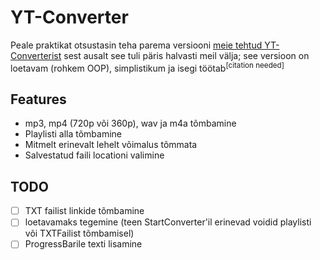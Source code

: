 # YT-Converter

Peale praktikat otsustasin teha parema versiooni [meie tehtud YT-Converterist](https://github.com/ForTakEr/YT-converter) sest ausalt see tuli päris halvasti meil välja; see versioon on loetavam (rohkem OOP), simplistikum ja isegi töötab<sup>[citation needed]</sup>

## Features
- mp3, mp4 (720p või 360p), wav ja m4a tõmbamine
- Playlisti alla tõmbamine
- Mitmelt erinevalt lehelt võimalus tõmmata
- Salvestatud faili locationi valimine

## TODO
- [ ] TXT failist linkide tõmbamine
- [ ] loetavamaks tegemine (teen StartConverter'il erinevad voidid playlisti või TXTFailist tõmbamisel)
- [ ] ProgressBarile texti lisamine
